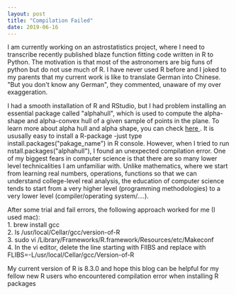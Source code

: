 ```yaml
---
layout: post
title: "Compilation Failed"
date: 2019-06-16
---
```


<title>R Package Compilation Failed</title>


 <p>
   I am currently working on an astrostatistics project, where I need to transcribe recently published blaze function fitting code written in R to 
Python. The motivation is that most of the astronomers are big funs of python but do not use much of R. I have never used R before
and I joked to my parents that my current work is like to translate German into Chinese. "But you don't know any German", they commented, unaware of my over exaggeration.  
  </p>  

 <p>
  I had a smooth installation of R and RStudio, but I had problem installing an essential package called "alphahull", which is 
used to compute the alpha-shape and alpha-convex hull of a given sample of points in the plane. To learn more about alpha hull and
alpha shape, you can check <a href="https://cran.r-project.org/web/packages/alphahull/index.html"> here </a>. It is ususally easy
to install a R-package -just type install.packages("pakage_name") in R console. However, when I tried to run nstall.packages("alphahull"),
I found an unexpected compilation error. One of my biggest fears in computer science is that there are so many lower level technicalities I am unfamiliar with. Unlike mathematics,
where we start from learning real numbers, operations, functions so that we can understand college-level real analysis, the education of
computer science tends to start from a very higher level (programming methodologies) to a very lower level (compiler/operating system/....).

  </p>  


<p>
After some trial and fail errors, the following approach worked for me (I used mac):
<br>1. brew install gcc
<br>2. ls /usr/local/Cellar/gcc/version-of-R                
<br>3. sudo vi /Library/Frameworks/R.framework/Resources/etc/Makeconf  
<br>4. In the vi editor, delete the line starting with FlIBS and replace with  FLIBS=-L/usr/local/Cellar/gcc/Version-of-R
</p>  

<p>
My current version of R is 8.3.0 and hope this blog can be helpful for my fellow new R users who encountered compilation error when installing R packages
</p>  
